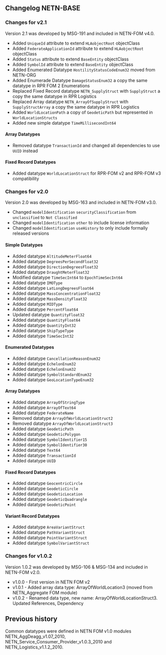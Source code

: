 ## Changelog NETN-BASE

### Changes for v2.1
Version 2.1 was developed by MSG-191 and included in NETN-FOM v4.0.

* Added `UniqueId` attribute to extend `HLAobjectRoot` objectClass
* Added `FederateApplicationId` attribute to extend `HLAobjectRoot` objectClass
* Added `Status` attribute to extend `BaseEntity` objectClass
* Added `SymbolId` attribute to extend `BaseEntity` objectClass
* Added Enumerated Datatype `HostilityStatusCodeEnum32` moved from NETN-ORG
* Added Enumerade Datatype `DamageStatusEnum32` a copy the same datatype in RPR FOM 2 Enumerations
* Replaced Fixed Record datatype `NETN_SupplyStruct` with `SupplyStruct` a copy the same datatype in RPR Logistics
* Replaced Array datatype `NETN_ArrayOfSupplyStruct` with `SupplyStructArray` a copy the same datatype in RPR Logistics
* Added `WorldLocationPath` a copy of `GeodeticPath` but represented in `WorldLocationStructs`
* Added new simple datatype `TimeMillisecondInt64`

#### Array Datatypes

* Removed datatype `TransactionId` and changed all dependencies to use `UUID` instead

#### Fixed Record Datatypes

* Added datatype `WorldLocationStruct` for RPR-FOM v2 and RPR-FOM v3 compatibility


### Changes for v2.0
Version 2.0 was developed by MSG-163 and included in NETN-FOM v3.0.

* Changed `modelIdentification` `securityClassification` from `unclassified` to `Not Classified`
* Changed `modelIdentification` `other` to include license information
* Changed `modelIdentification` `useHistory` to only include formally released versions

#### Simple Datatypes
* Added datatype `AltitudeMeterFloat64`
* Added datatype `DegreesPerSecondFloat32` 
* Added datatype `DirectionDegreesFloat32`
* Added datatype `DraughtMeterFloat32`
* Modified datatype `TimeSecInt64` to `EpochTimeSecInt64` 
* Added datatype `IMOType`
* Added datatype `LatLongDegreesFloat64`
* Added datatype `MassConcentrationFloat32`
* Added datatype `MassDensityFloat32`
* Added datatype `MIDType`
* Added datatype `PercentFloat64`
* Updated datatype `QuantityFloat32`
* Added datatype `QuantityFloat64`
* Added datatype `QuantityInt32`
* Added datatype `ShipTypeType`
* Added datatype `TimeSecInt32`

#### Enumerated Datatypes

* Added datatype `CancellationReasonEnum32`
* Added datatype `EchelonEnum32`
* Added datatype `EchelonEnum32`
* Added datatype `SymbolStandardEnum32`
* Added datatype `GeoLocationTypeEnum32`

#### Array Datatypes

* Added datatype `ArrayOfStringType`
* Added datatype `ArrayOfText64`
* Added datatype `FederateName`
* Removed datatype `ArrayOfWorldLocationStruct2` 
* Removed datatype `ArrayOfWorldLocationStruct3`
* Added datatype `GeodeticPath`
* Added datatype `GeodeticPolygon`
* Added datatype `SymbolIdentifier15`
* Added datatype `SymbolIdentifier30`
* Added datatype `Text64`
* Added datatype `TransactionId`
* Added datatype `UUID`

#### Fixed Record Datatypes
* Added datatype `GeocentricCircle`
* Added datatype `GeodeticCircle`
* Added datatype `GeodeticLocation`
* Added datatype `GeodeticQuadrangle`
* Added datatype `GeodeticPoint`

#### Variant Record Datatypes
* Added datatype `AreaVariantStruct`
* Added datatype `PathVariantStruct`
* Added datatype `PointVariantStruct`
* Added datatype `SymbolVariantStruct`



### Changes for v1.0.2
Version 1.0.2 was developed by MSG-106 & MSG-134 and included in NETN-FOM v2.0.

* v1.0.0 - First version in NETN FOM v2
* v1.0.1 - Added array data type: ArrayOfWorldLocation3 (moved from NETN_Aggregate FOM module)
* v1.0.2 - Renamed data type, new name: ArrayOfWorldLocationStruct3. Updated References, Dependency


## Previous history
Common datatypes were defined in NETN FOM v1.0 modules NETN_AggDeagg_v1.07_2010, NETN_Service_Consumer_Provider_v1.0.3_2010 and NETN_Logistics_v1.1.2_2010.


